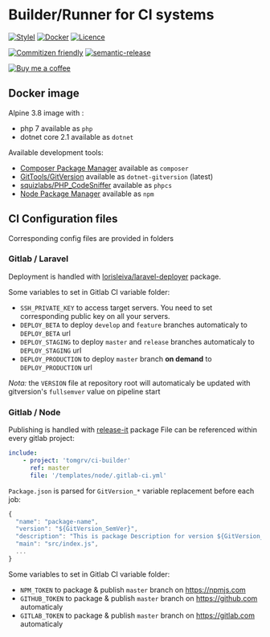 <!-- @format -->

# Builder/Runner for CI systems

[![StyleI](https://github.styleci.io/repos/143454979/shield?style=flat&branch=master)](https://github.styleci.io/repos/143454979) [![Docker](https://badgen.net/docker/pulls/tomgrv/ci-builder?icon=docker)](https://hub.docker.com/repository/docker/tomgrv/ci-builder) [![Licence](https://badgen.net/github/license/tomgrv/ci-builder)]()

[![Commitizen friendly](https://img.shields.io/badge/commitizen-friendly-brightgreen.svg)](http://commitizen.github.io/cz-cli/) [![semantic-release](https://img.shields.io/badge/%20%20%F0%9F%93%A6%F0%9F%9A%80-semantic--release-e10079.svg)](https://github.com/semantic-release/semantic-release)

[![Buy me a coffee](https://badgen.net/badge/buymeacoffe/tomgrv/yellow?icon=buymeacoffee)](https://buymeacoffee.com/tomgrv)

## Docker image

Alpine 3.8 image with :

-   php 7 available as `php`
-   dotnet core 2.1 available as `dotnet`

Available development tools:

-   [Composer Package Manager](https://getcomposer.org/) available as `composer`
-   [GitTools/GitVersion](https://github.com/GitTools/GitVersion) available as `dotnet-gitversion` (latest)
-   [squizlabs/PHP_CodeSniffer](https://github.com/squizlabs/PHP_CodeSniffer) available as `phpcs`
-   [Node Package Manager](https://www.npmjs.com) available as `npm`

## CI Configuration files

Corresponding config files are provided in folders

### Gitlab / Laravel

Deployment is handled with [lorisleiva/laravel-deployer](https://github.com/lorisleiva/laravel-deployer) package.

Some variables to set in Gitlab CI variable folder:

-   `SSH_PRIVATE_KEY` to access target servers. You need to set corresponding public key on all your servers.
-   `DEPLOY_BETA` to deploy `develop` and `feature` branches automaticaly to `DEPLOY_BETA` url
-   `DEPLOY_STAGING` to deploy `master` and `release` branches automaticaly to `DEPLOY_STAGING` url
-   `DEPLOY_PRODUCTION` to deploy `master` branch **on demand** to `DEPLOY_PRODUCTION` url

_Nota:_ the `VERSION` file at repository root will automaticaly be updated with gitversion's `fullsemver` value on pipeline start

### Gitlab / Node

Publishing is handled with [release-it](https://www.npmjs.com/package/release-it) package
File can be referenced within every gitlab project:

```yaml
include:
    - project: 'tomgrv/ci-builder'
      ref: master
      file: '/templates/node/.gitlab-ci.yml'
```

`Package.json` is parsed for `GitVersion_*` variable replacement before each job:

```js
{
  "name": "package-name",
  "version": "${GitVersion_SemVer}",
  "description": "This is package Description for version ${GitVersion_InformationalVersion}",
  "main": "src/index.js",
  ...
}
```

Some variables to set in Gitlab CI variable folder:

-   `NPM_TOKEN` to package & publish `master` branch on https://npmjs.com
-   `GITHUB_TOKEN` to package & publish `master` branch on https://github.com automaticaly
-   `GITLAB_TOKEN` to package & publish `master` branch on https://gitlab.com automaticaly
